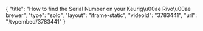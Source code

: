 {
    "title": "How to find the Serial Number on your Keurig\u00ae Rivo\u00ae brewer",
    "type": "solo",
    "layout": "iframe-static",
    "videoId": "3783441",
    "url": "\/tvpembed\/3783441"
}